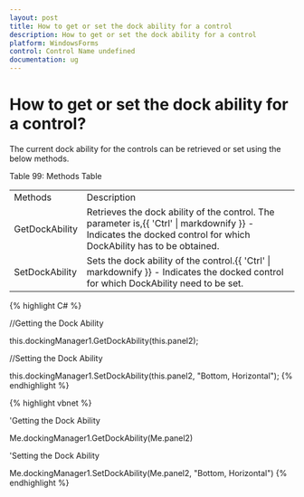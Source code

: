 ```yaml
---
layout: post
title: How to get or set the dock ability for a control
description: How to get or set the dock ability for a control
platform: WindowsForms
control: Control Name undefined
documentation: ug
---
```


# How to get or set the dock ability for a control?

The current dock ability for the controls can be retrieved or set using the below methods.

Table 99: Methods Table

<table>
<tr>
<td>
Methods</td><td>
Description</td></tr>
<tr>
<td>
GetDockAbility</td><td>
Retrieves the dock ability of the control. The parameter is,{{ 'Ctrl' | markdownify }} - Indicates the docked control for which DockAbility has to be obtained.</td></tr>
<tr>
<td>
SetDockAbility</td><td>
Sets the dock ability of the control.{{ 'Ctrl' | markdownify }} - Indicates the docked control for which DockAbility need to be set.</td></tr>
</table>


{% highlight C# %}




//Getting the Dock Ability

this.dockingManager1.GetDockAbility(this.panel2);



//Setting the Dock Ability

this.dockingManager1.SetDockAbility(this.panel2, "Bottom, Horizontal");
{% endhighlight %}





{% highlight vbnet %}


'Getting the Dock Ability

Me.dockingManager1.GetDockAbility(Me.panel2)



'Setting the Dock Ability

Me.dockingManager1.SetDockAbility(Me.panel2, "Bottom, Horizontal")
{% endhighlight %}



